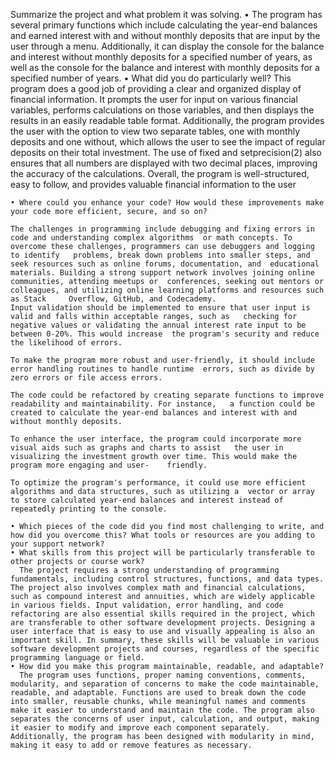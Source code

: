 Summarize the project and what problem it was solving.
    • The program has several primary functions which include calculating the year-end balances and earned interest with and without monthly deposits that are input by the user through a menu. Additionally, it can display the console for the balance and interest without monthly deposits for a specified number of years, as well as the console for the balance and interest with monthly deposits for a specified number of years. 
    • What did you do particularly well?
      This program does a good job of providing a clear and organized display of financial information. It prompts the user for input on various financial variables, performs calculations on those variables, and then displays the results in an easily readable table format.
      Additionally, the program provides the user with the option to view two separate tables, one with monthly deposits and one without, which allows the user to see the impact of regular deposits on their total investment. The use of fixed and setprecision(2) also ensures that all numbers are displayed with two decimal places, improving the accuracy of the calculations.
      Overall, the program is well-structured, easy to follow, and provides valuable financial information to the user 
      
    • Where could you enhance your code? How would these improvements make your code more efficient, secure, and so on? 

	The challenges in programming include debugging and fixing errors in code and understanding complex algorithms 	or math concepts. To overcome these challenges, programmers can use debuggers and logging to identify 	problems, break down problems into smaller steps, and seek resources such as online forums, documentation, and 	educational materials. Building a strong support network involves joining online communities, attending meetups or 	conferences, seeking out mentors or colleagues, and utilizing online learning platforms and resources such as Stack 	Overflow, GitHub, and Codecademy.
	Input validation should be implemented to ensure that user input is valid and falls within acceptable ranges, such as 	checking for negative values or validating the annual interest rate input to be between 0-20%. This would increase 	the program's security and reduce the likelihood of errors.

	To make the program more robust and user-friendly, it should include error handling routines to handle runtime 	errors, such as divide by zero errors or file access errors.

	The code could be refactored by creating separate functions to improve readability and maintainability. For instance, 	a function could be created to calculate the year-end balances and interest with and without monthly deposits.

	To enhance the user interface, the program could incorporate more visual aids such as graphs and charts to assist 	the user in visualizing the investment growth over time. This would make the program more engaging and user-	friendly.

	To optimize the program's performance, it could use more efficient algorithms and data structures, such as utilizing a 	vector or array to store calculated year-end balances and interest instead of repeatedly printing to the console.

    • Which pieces of the code did you find most challenging to write, and how did you overcome this? What tools or resources are you adding to your support network?
    • What skills from this project will be particularly transferable to other projects or course work?
      The project requires a strong understanding of programming fundamentals, including control structures, functions, and data types. The project also involves complex math and financial calculations, such as compound interest and annuities, which are widely applicable in various fields. Input validation, error handling, and code refactoring are also essential skills required in the project, which are transferable to other software development projects. Designing a user interface that is easy to use and visually appealing is also an important skill. In summary, these skills will be valuable in various software development projects and courses, regardless of the specific programming language or field.
    • How did you make this program maintainable, readable, and adaptable?
      The program uses functions, proper naming conventions, comments, modularity, and separation of concerns to make the code maintainable, readable, and adaptable. Functions are used to break down the code into smaller, reusable chunks, while meaningful names and comments make it easier to understand and maintain the code. The program also separates the concerns of user input, calculation, and output, making it easier to modify and improve each component separately. Additionally, the program has been designed with modularity in mind, making it easy to add or remove features as necessary.

